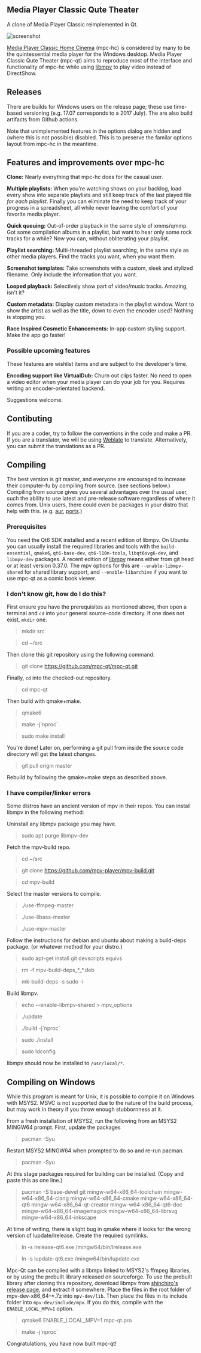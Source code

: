 ## Media Player Classic Qute Theater

A clone of Media Player Classic reimplemented in Qt.

![screenshot]

[Media Player Classic Home Cinema][mpc-hc] (mpc-hc) is considered by many to
be the quintessential media player for the Windows desktop.  Media Player
Classic Qute Theater (mpc-qt) aims to reproduce most of the interface and
functionality of mpc-hc while using [libmpv] to play video instead of
DirectShow.


## Releases

There are builds for Windows users on the release page; these use time-based
versioning (e.g. 17.07 corresponds to a 2017 July).  The are also build
artifacts from Github actions.

Note that unimplemented features in the options dialog are hidden and (where
this is not possible) disabled.  This is to preserve the familar options layout
from mpc-hc in the meantime.


## Features and improvements over mpc-hc

**Clone:** Nearly everything that mpc-hc does for the casual user.

**Multiple playlists:**  When you're watching shows on your backlog, load
every show into separate playlists and still keep track of the last played
file *for each playlist*.  Finally you can eliminate the need to keep track of
your progress in a spreadsheet, all while never leaving the comfort of your
favorite media player.

**Quick queuing:**  Out-of-order playback in the same style of xmms/qmmp.
Got some compilation albums in a playlist, but want to hear only some rock
tracks for a while?  Now you can, without obliterating your playlist.

**Playlist searching:**  Multi-threaded playlist searching, in the same style
as other media players.  Find the tracks you want, when you want them.

**Screenshot templates:**  Take screenshots with a custom, sleek and stylized
filename.  Only include the information that you want.

**Looped playback:** Selectively show part of video/music tracks.  Amazing,
isn't it?

**Custom metadata:**  Display custom metadata in the playlist window.  Want to
show the artist as well as the title, down to even the encoder used?  Nothing
is stopping you.

**Race Inspired Cosmetic Enhancements:**  In-app custom styling support.  Make
the app go faster!

### Possible upcoming features

These features are wishlist items and are subject to the developer's time.

**Encoding support like VirtualDub:**  Churn out clips faster.  No need to
open a video editor when your media player can do your job for you.  Requires
writing an encoder-orientated backend.

Suggestions welcome.

## Contibuting

If you are a coder, try to follow the conventions in the code and make a PR.
If you are a translator, we will be using [Weblate] to translate.
Alternatively, you can submit the translations as a PR.

## Compiling

The best version is git master, and everyone are encouraged to increase their
computer-fu by compiling from source. (see sections below.)  Compiling from
source gives you several advantages over the usual user, such the ability to
use latest and pre-release software regardless of where it comes from.  Unix
users, there could even be packages in your distro that help with this. (e.g.
[aur], [ports].)

### Prerequisites

You need the Qt6 SDK installed and a recent edition of libmpv.  On Ubuntu you
can usually install the required libraries and tools with the
`build-essential`, `qmake6`, `qt6-base-dev`, `qt6-l10n-tools`, `libqt6svg6-dev`,
and `libmpv-dev` packages.  A recent edition of [libmpv] means either from git
head or at least version 0.37.0.  The mpv options for this are
`--enable-libmpv-shared` for shared library support, and
`--enable-libarchive` if you want to use mpc-qt as a comic book viewer.

### I don't know git, how do I do this?

First ensure you have the prerequisites as mentioned above, then open a terminal
and `cd` into your general source-code directory. If one does not exist,
`mkdir` one.

>mkdir src

>cd ~/src

Then clone this git repository using the following command:

>git clone https://github.com/mpc-qt/mpc-qt.git

Finally, `cd` into the checked-out repository.

>cd mpc-qt

Then build with qmake+make.

>qmake6

>make -j\`nproc\`

>sudo make install

You're done!  Later on, performing a git pull from inside the source code
directory will get the latest changes.

>git pull origin master

Rebuild by following the qmake+make steps as described above.

### I have compiler/linker errors

Some distros have an ancient version of mpv in their repos.  You can install
libmpv in the following method:

Uninstall any libmpv package you may have.

>sudo apt purge libmpv-dev

Fetch the mpv-build repo.

>cd ~/src

>git clone https://github.com/mpv-player/mpv-build.git

>cd mpv-build

Select the master versions to compile.

>./use-ffmpeg-master

>./use-libass-master

>./use-mpv-master

Follow the instructions for debian and ubuntu about making a build-deps
package. (or whatever method for your distro.)

>sudo apt-get install git devscripts equivs

>rm -f mpv-build-deps\_\*\_\*.deb

>mk-build-deps -s sudo -i

Build libmpv.

>echo --enable-libmpv-shared > mpv_options

>./update

>./build -j\`nproc\`

>sudo ./install

>sudo ldconfig

libmpv should now be installed to `/usr/local/*`.


## Compiling on Windows

While this program is meant for Unix, it is possible to compile it on Windows
with MSYS2.  MSVC is not supported due to the nature of the build process, but
may work in theory if you throw enough stubbornness at it.

From a fresh installation of MSYS2, run the following from an MSYS2 MINGW64
prompt.  First, update the packages

>pacman -Syu

Restart MSYS2 MINGW64 when prompted to do so and re-run pacman.

>pacman -Syu

At this stage packages required for building can be installed.  (Copy and paste
this as one line.)

>pacman -S base-devel git mingw-w64-x86_64-toolchain mingw-w64-x86_64-clang
>mingw-w64-x86_64-cmake mingw-w64-x86_64-qt6 mingw-w64-x86_64-qt-creator
>mingw-w64-x86_64-qt6-doc mingw-w64-x86_64-imagemagick mingw-w64-x86_64-librsvg
>mingw-w64-x86_64-inkscape

At time of writing, there is slight bug in qmake where it looks for the wrong
version of lupdate/lrelease.  Create the required symlinks.

>ln -s lrelease-qt6.exe /mingw64/bin/lrelease.exe

>ln -s lupdate-qt6.exe /mingw64/bin/lupdate.exe

Mpc-Qt can be compiled with a libmpv linked to MSYS2's ffmpeg libraries, or by
using the prebuilt library released on sourceforge.  To use the prebuilt
library after cloning this repository, download libmpv from [shinchiro's
release page], and extract it somewhere.  Place the files in the root folder
of mpv-dev-x86_64-*.7z into `mpv-dev/lib`. Then place the files in its include
folder into `mpv-dev/include/mpv`.  If you do this, compile with the
`ENABLE_LOCAL_MPV=1` option.

>qmake6 ENABLE_LOCAL_MPV=1 mpc-qt.pro

>make -j\`nproc\`

Congratulations, you have now built mpc-qt!

[screenshot]:https://raw.githubusercontent.com/mpc-qt/mpc-qt-screenshots/master/Screenshot_20220226_155532.png
[mpc-hc]:https://mpc-hc.org/
[libmpv]:https://github.com/mpv-player/mpv
[mwe]:https://github.com/mpc-qt/mpc-qt/commit/9400f595
[aur]:https://aur.archlinux.org/packages/mpc-qt-git/
[ports]:https://www.freshports.org/multimedia/mpc-qt
[weblate]:https://weblate.org/en/
[mpv-build]:https://github.com/mpv-player/mpv-build
[bomi]:https://github.com/xylosper/bomi
[baka]:https://github.com/u8sand/Baka-MPlayer
[shinchiro's release page]:https://sourceforge.net/projects/mpv-player-windows/files/libmpv/
[MSYS2 edition of Qt Creator]:https://wiki.qt.io/MSYS2
